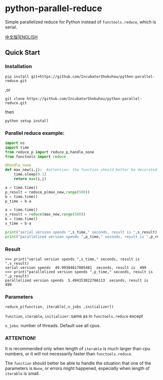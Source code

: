 python-parallel-reduce  
==================
Simple parallelized reduce for Python instead of `functools.reduce`, which is serial.

[中文版](https://github.com/IncubatorShokuhou/python-parallel-reduce/blob/master/README_zh.md)|[ENGLISH](https://github.com/IncubatorShokuhou/python-parallel-reduce/blob/master/README.md)

Quick Start
-----------

### Installation

```shell
pip install git+https://github.com/IncubatorShokuhou/python-parallel-reduce.git
```
,or
```shell
git clone https://github.com/IncubatorShokuhou/python-parallel-reduce.git
```
then
```
python setup install
```
### Parallel reduce example:

```python
import os
import time
from reduce_p import reduce_p,handle_none
from functools import reduce

@handle_none
def max_new(i,j):  #attention: the function should better be decorated by `handle_none` to handle with a None parameter
    time.sleep(0.1)
    return max(i,j)

a = time.time()
p_result = reduce_p(max_new,range(500))
b = time.time()
p_time = b-a

a = time.time()
s_result = reduce(max_new,range(500))
b = time.time()
s_time = b-a

print("serial version spends ",s_time," seconds, result is ",s_result)
print("parallelized version spends ",p_time," seconds, result is ",p_result)
```

### Result  
```
>>> print("serial version spends ",s_time," seconds, result is ",s_result)
serial version spends  49.99384617805481  seconds, result is  499
>>> print("parallelized version spends ",p_time," seconds, result is ",p_result)
parallelized version spends  5.494153022766113  seconds, result is  499
```

### Parameters
```python
reduce_p(function, iterable[,n_jobs ,initializer])
```
`function`, `iterable`, `initializer`: same as in `functools.reduce`   except

`n_jobs`: number of threads. Default use all cpus.

### ATTENTION!
It is recommended only when length of `iterable` is much larger than cpu numbers, or it will not necessarily faster than `functools.reduce`.

The `function` should better be able to handle the situation that one of the parameters is `None`, or errors might happened, especially when length of `iterable` is small.